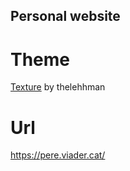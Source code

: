 ## Personal website

# Theme

[Texture](https://github.com/thelehhman/texture) by thelehhman 

# Url

https://pere.viader.cat/

